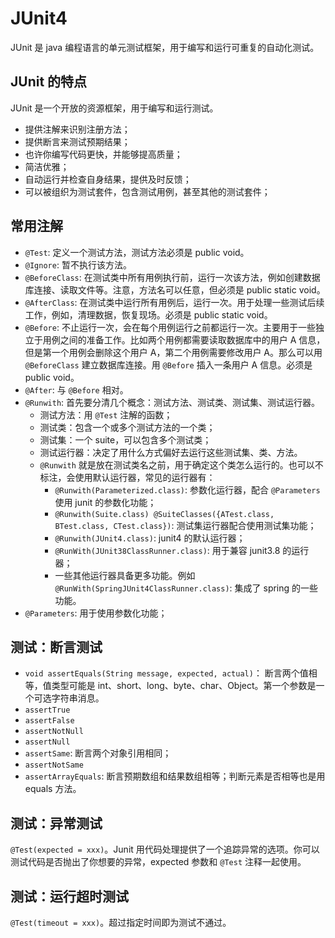 # JUnit4

JUnit 是 java 编程语言的单元测试框架，用于编写和运行可重复的自动化测试。

## JUnit 的特点

JUnit 是一个开放的资源框架，用于编写和运行测试。

- 提供注解来识别注册方法；
- 提供断言来测试预期结果；
- 也许你编写代码更快，并能够提高质量；
- 简洁优雅；
- 自动运行并检查自身结果，提供及时反馈；
- 可以被组织为测试套件，包含测试用例，甚至其他的测试套件；

## 常用注解

- `@Test`: 定义一个测试方法，测试方法必须是 public void。
- `@Ignore`: 暂不执行该方法。
- `@BeforeClass`: 在测试类中所有用例执行前，运行一次该方法，例如创建数据库连接、读取文件等。注意，方法名可以任意，但必须是 public static void。
- `@AfterClass`: 在测试类中运行所有用例后，运行一次。用于处理一些测试后续工作，例如，清理数据，恢复现场。必须是 public static void。
- `@Before`: 不止运行一次，会在每个用例运行之前都运行一次。主要用于一些独立于用例之间的准备工作。比如两个用例都需要读取数据库中的用户 A 信息，但是第一个用例会删除这个用户 A，第二个用例需要修改用户 A。那么可以用 `@BeforeClass` 建立数据库连接。用 `@Before` 插入一条用户 A 信息。必须是 public void。
- `@After`: 与 `@Before` 相对。
- `@Runwith`: 首先要分清几个概念：测试方法、测试类、测试集、测试运行器。
    - 测试方法：用 `@Test` 注解的函数；
    - 测试类：包含一个或多个测试方法的一个类；
    - 测试集：一个 suite，可以包含多个测试类；
    - 测试运行器：决定了用什么方式偏好去运行这些测试集、类、方法。
    - `@Runwith` 就是放在测试类名之前，用于确定这个类怎么运行的。也可以不标注，会使用默认运行器，常见的运行器有：
        - `@Runwith(Parameterized.class)`: 参数化运行器，配合 `@Parameters` 使用 junit 的参数化功能；
        - `@Runwith(Suite.class) @SuiteClasses({ATest.class, BTest.class, CTest.class})`: 测试集运行器配合使用测试集功能；
        - `@Runwith(JUnit4.class)`: junit4 的默认运行器；
        - `@RunWith(JUnit38ClassRunner.class)`: 用于兼容 junit3.8 的运行器；
        - 一些其他运行器具备更多功能。例如 `@RunWith(SpringJUnit4ClassRunner.class)`: 集成了 spring 的一些功能。
- `@Parameters`: 用于使用参数化功能；

## 测试：断言测试

- `void assertEquals(String message, expected, actual)`： 断言两个值相等，值类型可能是 int、short、long、byte、char、Object。第一个参数是一个可选字符串消息。
- `assertTrue`
- `assertFalse`
- `assertNotNull`
- `assertNull`
- `assertSame`: 断言两个对象引用相同；
- `assertNotSame`
- `assertArrayEquals`: 断言预期数组和结果数组相等；判断元素是否相等也是用 equals 方法。

## 测试：异常测试

`@Test(expected = xxx)`。Junit 用代码处理提供了一个追踪异常的选项。你可以测试代码是否抛出了你想要的异常，expected 参数和 `@Test` 注释一起使用。

## 测试：运行超时测试

`@Test(timeout = xxx)`。超过指定时间即为测试不通过。
